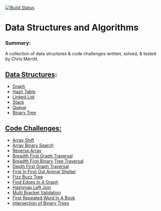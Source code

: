 [![Build Status](https://www.travis-ci.com/ChristopherKnightMerritt/data-structures-and-algorithms.svg?branch=master)](https://www.travis-ci.com/ChristopherKnightMerritt/data-structures-and-algorithms)

# Data Structures and Algorithms

### Summary:
A collection of data structures & code challenges written, solved, & tested by Chris Merritt.

## [Data Structures](https://github.com/ChristopherKnightMerritt/data-structures-and-algorithms/tree/master/code-challenges/Data-Structures):
* [Graph](https://github.com/ChristopherKnightMerritt/data-structures-and-algorithms/tree/master/code-challenges/Data-Structures/graph)
* [Hash Table](https://github.com/ChristopherKnightMerritt/data-structures-and-algorithms/tree/master/code-challenges/Data-Structures/hashtable)
* [Linked List](https://github.com/ChristopherKnightMerritt/data-structures-and-algorithms/tree/master/code-challenges/Data-Structures/linkedList)
* [Stack](https://github.com/ChristopherKnightMerritt/data-structures-and-algorithms/tree/master/code-challenges/Data-Structures/stacksAndQueues)
* [Queue](https://github.com/ChristopherKnightMerritt/data-structures-and-algorithms/tree/master/code-challenges/Data-Structures/queueWithStacks)
* [Binary Tree](https://github.com/ChristopherKnightMerritt/data-structures-and-algorithms/tree/master/code-challenges/Data-Structures/tree)

## [Code Challenges:](https://github.com/ChristopherKnightMerritt/data-structures-and-algorithms/tree/master/code-challenges/401/challenges)

* [Array Shift](https://github.com/ChristopherKnightMerritt/data-structures-and-algorithms/tree/master/code-challenges/401/challenges/array-shift)
* [Array Binary Search](https://github.com/ChristopherKnightMerritt/data-structures-and-algorithms/tree/master/code-challenges/401/challenges/arrayBinarySearch)
* [Reverse Array](https://github.com/ChristopherKnightMerritt/data-structures-and-algorithms/tree/master/code-challenges/401/challenges/arrayReverse)
* [Breadth First Graph Traversal](https://github.com/ChristopherKnightMerritt/data-structures-and-algorithms/tree/master/code-challenges/401/challenges/breadth-first-graph)
* [Breadth First Binary Tree Traversal](https://github.com/ChristopherKnightMerritt/data-structures-and-algorithms/tree/master/code-challenges/401/challenges/breadthFirst)
* [Depth First Graph Traversal](https://github.com/ChristopherKnightMerritt/data-structures-and-algorithms/tree/master/code-challenges/401/challenges/depthFirstGraph)
* [First In First Out Animal Shelter](https://github.com/ChristopherKnightMerritt/data-structures-and-algorithms/tree/master/code-challenges/401/challenges/fifoAnimalShelter)
* [Fizz Buzz Tree](https://github.com/ChristopherKnightMerritt/data-structures-and-algorithms/tree/master/code-challenges/401/challenges/fizzBuzzTree)
* [Find Edges In A Graph](https://github.com/ChristopherKnightMerritt/data-structures-and-algorithms/tree/master/code-challenges/401/challenges/getEdge)
* [Hashmap Left Join](https://github.com/ChristopherKnightMerritt/data-structures-and-algorithms/tree/master/code-challenges/401/challenges/leftJoin)
* [Multi Bracket Validation](https://github.com/ChristopherKnightMerritt/data-structures-and-algorithms/tree/master/code-challenges/401/challenges/multiBracketValidation)
* [First Repeated Word In A Book](https://github.com/ChristopherKnightMerritt/data-structures-and-algorithms/tree/master/code-challenges/401/challenges/repeatedWord)
* [Intersection of Binary Trees](https://github.com/ChristopherKnightMerritt/data-structures-and-algorithms/tree/master/code-challenges/401/challenges/treeIntersection)
